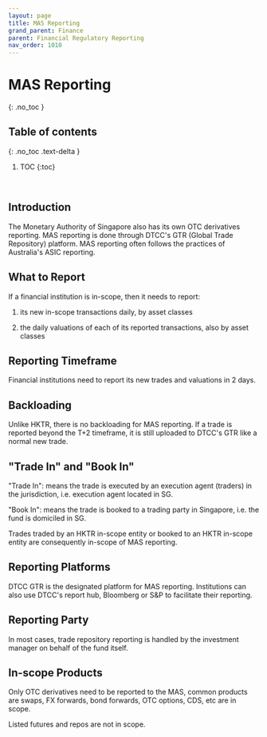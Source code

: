```yaml
---
layout: page
title: MAS Reporting
grand_parent: Finance
parent: Financial Regulatory Reporting
nav_order: 1010
---
```


# MAS Reporting
{: .no_toc }

## Table of contents
{: .no_toc .text-delta }

1. TOC
{:toc}

<br />

## Introduction

The Monetary Authority of Singapore also has its own OTC derivatives reporting. MAS reporting is done through DTCC's GTR (Global Trade Repository) platform. MAS reporting often follows the practices of Australia's ASIC reporting.



## What to Report

If a financial institution is in-scope, then it needs to report:

1. its new in-scope transactions daily, by asset classes

2. the daily valuations of each of its reported transactions, also by asset classes



## Reporting Timeframe

Financial institutions need to report its new trades and valuations in 2 days.



## Backloading

Unlike HKTR, there is no backloading for MAS reporting. If a trade is reported beyond the T+2 timeframe, it is still uploaded to DTCC's GTR like a normal new trade.


## "Trade In" and "Book In"

"Trade In": means the trade is executed by an execution agent (traders) in the jurisdiction, i.e. execution agent located in SG.

"Book In": means the trade is booked to a trading party in Singapore, i.e. the fund is domiciled in SG.

Trades traded by an HKTR in-scope entity or booked to an HKTR in-scope entity are consequently in-scope of MAS reporting.


## Reporting Platforms

DTCC GTR is the designated platform for MAS reporting. Institutions can also use DTCC's report hub, Bloomberg or S&P to facilitate their reporting.


## Reporting Party

In most cases, trade repository reporting is handled by the investment manager on behalf of the fund itself.


## In-scope Products

Only OTC derivatives need to be reported to the MAS, common products are swaps, FX forwards, bond forwards, OTC options, CDS, etc are in scope.

Listed futures and repos are not in scope.